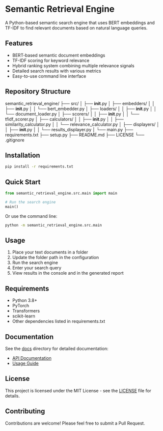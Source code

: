 # Semantic Retrieval Engine

A Python-based semantic search engine that uses BERT embeddings and TF-IDF to find relevant documents based on natural language queries.

## Features

- BERT-based semantic document embeddings
- TF-IDF scoring for keyword relevance
- Hybrid ranking system combining multiple relevance signals
- Detailed search results with various metrics
- Easy-to-use command line interface

## Repository Structure

semantic_retrieval_engine/
├── src/
│   ├── __init__.py
│   ├── embedders/
│   │   ├── __init__.py
│   │   └── bert_embedder.py
│   ├── loaders/
│   │   ├── __init__.py
│   │   └── document_loader.py
│   ├── scorers/
│   │   ├── __init__.py
│   │   └── tfidf_scorer.py
│   ├── calculators/
│   │   ├── __init__.py
│   │   ├── similarity_calculator.py
│   │   └── relevance_calculator.py
│   ├── displayers/
│   │   ├── __init__.py
│   │   └── results_displayer.py
│   └── main.py
├── requirements.txt
├── setup.py
├── README.md
├── LICENSE
└── .gitignore

## Installation

```bash
pip install -r requirements.txt
```

## Quick Start

```python
from semantic_retrieval_engine.src.main import main

# Run the search engine
main()
```

Or use the command line:

```bash
python -m semantic_retrieval_engine.src.main
```

## Usage

1. Place your text documents in a folder
2. Update the folder path in the configuration
3. Run the search engine
4. Enter your search query
5. View results in the console and in the generated report

## Requirements

- Python 3.8+
- PyTorch
- Transformers
- scikit-learn
- Other dependencies listed in requirements.txt

## Documentation

See the [docs](docs/) directory for detailed documentation:
- [API Documentation](docs/API.md)
- [Usage Guide](docs/USAGE.md)

## License

This project is licensed under the MIT License - see the [LICENSE](LICENSE) file for details.

## Contributing

Contributions are welcome! Please feel free to submit a Pull Request.
